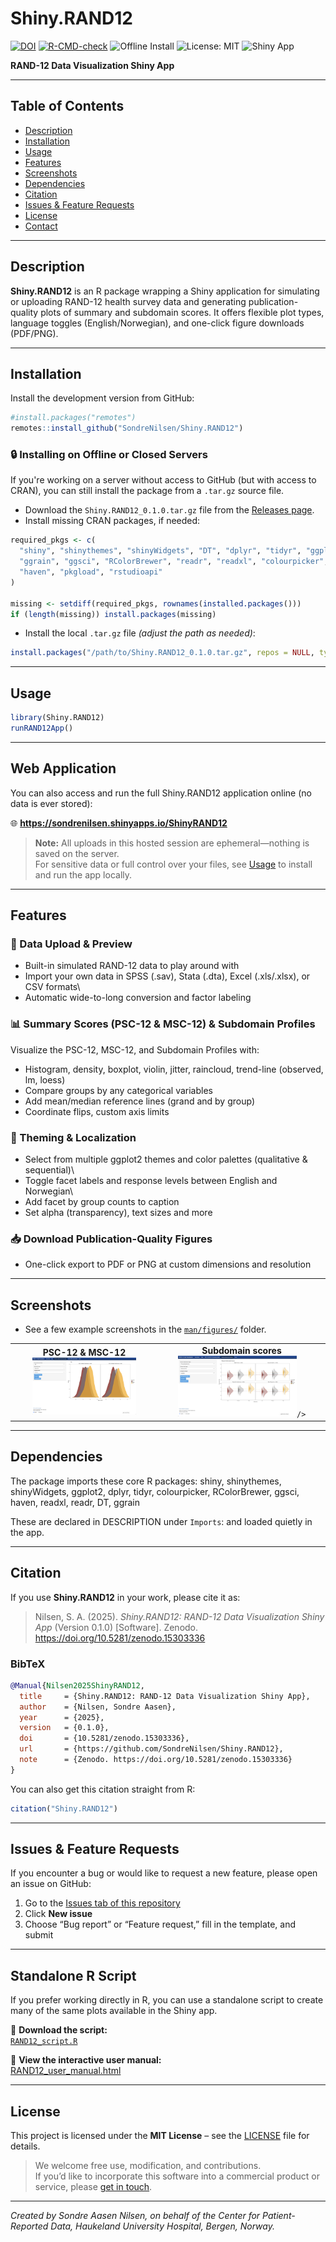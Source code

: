 # Shiny.RAND12

<!-- badges: start -->
[![DOI](https://zenodo.org/badge/DOI/10.5281/zenodo.15303336.svg)](https://doi.org/10.5281/zenodo.15303336)
[![R-CMD-check](https://github.com/SondreNilsen/Shiny.RAND12/actions/workflows/R-CMD-check.yaml/badge.svg)](https://github.com/SondreNilsen/Shiny.RAND12/actions/workflows/R-CMD-check.yaml)
![Offline Install](https://img.shields.io/badge/offline--install-ready-brightgreen)
![License: MIT](https://img.shields.io/badge/License-MIT-lightgrey)
![Shiny App](https://img.shields.io/badge/Shiny_App-RAND--12-blue)
<!-- badges: end -->

**RAND-12 Data Visualization Shiny App**

------------------------------------------------------------------------

## Table of Contents

-   [Description](#description)
-   [Installation](#installation)
-   [Usage](#usage)
-   [Features](#features)
-   [Screenshots](#screenshots)
-   [Dependencies](#dependencies)
-   [Citation](#citation)
-   [Issues & Feature Requests](#issues--feature-requests)
-   [License](#license)
-   [Contact](#contact)

------------------------------------------------------------------------

## Description

**Shiny.RAND12** is an R package wrapping a Shiny application for simulating or uploading RAND-12 health survey data and generating publication-quality plots of summary and subdomain scores. It offers flexible plot types, language toggles (English/Norwegian), and one-click figure downloads (PDF/PNG).

------------------------------------------------------------------------

## Installation

Install the development version from GitHub:

``` r
#install.packages("remotes")
remotes::install_github("SondreNilsen/Shiny.RAND12")
```

### 🔒 Installing on Offline or Closed Servers

If you're working on a server without access to GitHub (but with access to CRAN), you can still install the package from a `.tar.gz` source file.

-   Download the `Shiny.RAND12_0.1.0.tar.gz` file from the [Releases page](https://github.com/SondreNilsen/Shiny.RAND12/releases).
-   Install missing CRAN packages, if needed:

```r
required_pkgs <- c(
  "shiny", "shinythemes", "shinyWidgets", "DT", "dplyr", "tidyr", "ggplot2",
  "ggrain", "ggsci", "RColorBrewer", "readr", "readxl", "colourpicker",
  "haven", "pkgload", "rstudioapi"
)

missing <- setdiff(required_pkgs, rownames(installed.packages()))
if (length(missing)) install.packages(missing)
```

- Install the local `.tar.gz` file *(adjust the path as needed)*:

```r
install.packages("/path/to/Shiny.RAND12_0.1.0.tar.gz", repos = NULL, type = "source")
```
------------------------------------------------------------------------

## Usage

``` r
library(Shiny.RAND12)
runRAND12App()
```

------------------------------------------------------------------------

## Web Application

You can also access and run the full Shiny.RAND12 application online (no data is ever stored):

🌐 **https://sondrenilsen.shinyapps.io/ShinyRAND12**

> **Note:** All uploads in this hosted session are ephemeral—nothing is saved on the server.  
> For sensitive data or full control over your files, see [Usage](#usage) to install and run the app locally.

------------------------------------------------------------------------


## Features

### 📂 Data Upload & Preview

-   Built-in simulated RAND-12 data to play around with
-   Import your own data in SPSS (.sav), Stata (.dta), Excel (.xls/.xlsx), or CSV formats\
-   Automatic wide-to-long conversion and factor labeling

### 📊 Summary Scores (PSC-12 & MSC-12) & Subdomain Profiles

Visualize the PSC-12, MSC-12, and Subdomain Profiles with: 
- Histogram, density, boxplot, violin, jitter, raincloud, trend-line (observed, lm, loess) 
- Compare groups by any categorical variables 
- Add mean/median reference lines (grand and by group) 
- Coordinate flips, custom axis limits

### 🎨 Theming & Localization

-   Select from multiple ggplot2 themes and color palettes (qualitative & sequential)\
-   Toggle facet labels and response levels between English and Norwegian\
-   Add facet by group counts to caption
-   Set alpha (transparency), text sizes and more

### 📥 Download Publication-Quality Figures

-   One-click export to PDF or PNG at custom dimensions and resolution

------------------------------------------------------------------------

## Screenshots

- See a few example screenshots in the [`man/figures/`](man/figures/) folder.

<table>
<tr>
  <td align="center">
    <strong>PSC-12 & MSC-12</strong><br/>
    <img
      src="man/figures/Screenshot_summary_density.png"
      alt="RAND-12 PSC-12 & MSC-12 density plot"
      width="75%"
    />
  </td>
  <td align="center">
    <strong>Subdomain scores</strong><br/>
    <img
      src="man/figures/Screenshot_subdomain_rain.png"
      alt="RAND-12 Physical Subdomain raincloud plot"
      width="75%"

    />
  </td>
</tr>
</table>

------------------------------------------------------------------------

## Dependencies

The package imports these core R packages: shiny, shinythemes, shinyWidgets, ggplot2, dplyr, tidyr, colourpicker, RColorBrewer, ggsci, haven, readxl, readr, DT, ggrain

These are declared in DESCRIPTION under `Imports`: and loaded quietly in the app.

------------------------------------------------------------------------

## Citation

If you use **Shiny.RAND12** in your work, please cite it as:

> Nilsen, S. A. (2025). *Shiny.RAND12: RAND-12 Data Visualization Shiny App* (Version 0.1.0) [Software]. Zenodo. https://doi.org/10.5281/zenodo.15303336

### BibTeX

```bibtex
@Manual{Nilsen2025ShinyRAND12,
  title     = {Shiny.RAND12: RAND-12 Data Visualization Shiny App},
  author    = {Nilsen, Sondre Aasen},
  year      = {2025},
  version   = {0.1.0},
  doi       = {10.5281/zenodo.15303336},
  url       = {https://github.com/SondreNilsen/Shiny.RAND12},
  note      = {Zenodo. https://doi.org/10.5281/zenodo.15303336}
}
```

You can also get this citation straight from R:

```r
citation("Shiny.RAND12")
```

------------------------------------------------------------------------
## Issues & Feature Requests

If you encounter a bug or would like to request a new feature, please open an issue on GitHub:

1. Go to the [Issues tab of this repository](https://github.com/SondreNilsen/Shiny.RAND12/issues)  
2. Click **New issue**  
3. Choose “Bug report” or “Feature request,” fill in the template, and submit

------------------------------------------------------------------------

## Standalone R Script

If you prefer working directly in R, you can use a standalone script to create many of the same plots available in the Shiny app.

📄 **Download the script:**  
[`RAND12_script.R`](https://github.com/SondreNilsen/Shiny.RAND12/blob/main/extras/RAND12_script.R)

📖 **View the interactive user manual:**  
[RAND12_user_manual.html](https://sondrenilsen.github.io/Shiny.RAND12/RAND12_user_manual.html)


------------------------------------------------------------------------
## License

This project is licensed under the **MIT License** – see the [LICENSE](LICENSE.md) file for details.

 > We welcome free use, modification, and contributions.  
 > If you’d like to incorporate this software into a commercial product or service, please [get in touch](mailto:sondre.aa.nilsen@gmail.com).

------------------------------------------------------------------------

*Created by Sondre Aasen Nilsen, on behalf of the Center for Patient-Reported Data, Haukeland University Hospital, Bergen, Norway.*

